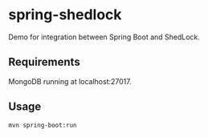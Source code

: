# spring-shedlock

Demo for integration between Spring Boot and ShedLock.

## Requirements

MongoDB running at localhost:27017.

## Usage

    mvn spring-boot:run
